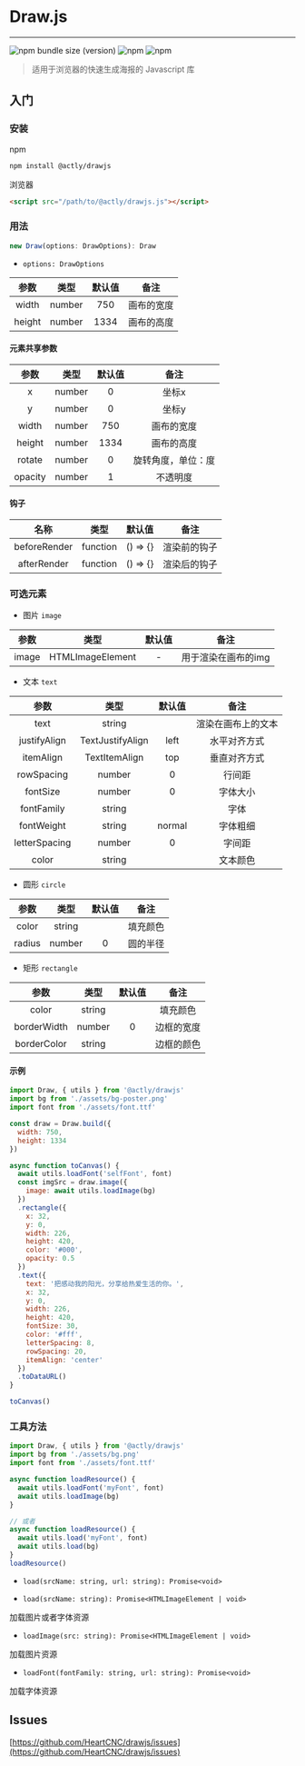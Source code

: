 # Draw.js

---

![npm bundle size (version)](https://img.shields.io/bundlephobia/minzip/@actly/drawjs/0.1.0) ![npm](https://img.shields.io/npm/dw/@actly/drawjs) ![npm](https://img.shields.io/npm/v/@actly/drawjs)

> 适用于浏览器的快速生成海报的 Javascript 库

## 入门

### 安装

npm

```bash
npm install @actly/drawjs
```

浏览器

```html
<script src="/path/to/@actly/drawjs.js"></script>
```

### 用法

```js
new Draw(options: DrawOptions): Draw
```

- `options: DrawOptions`

|  参数  |  类型  | 默认值 |    备注    |
| :----: | :----: | :----: | :--------: |
| width  | number |  750   | 画布的宽度 |
| height | number |  1334  | 画布的高度 |

#### 元素共享参数

|     参数     |   类型   |  默认值  |        备注        |
| :----------: | :------: | :------: | :----------------: |
|      x       |  number  |    0     |       坐标x        |
|      y       |  number  |    0     |       坐标y        |
|    width     |  number  |   750    |     画布的宽度     |
|    height    |  number  |   1334   |     画布的高度     |
|    rotate    |  number  |    0     | 旋转角度，单位：度 |
|   opacity    |  number  |    1     |      不透明度      |

#### 钩子

|     名称     |   类型   |  默认值  |        备注        |
| :----------: | :------: | :------: | :----------------: |
| beforeRender | function | () => {} |    渲染前的钩子    |
| afterRender  | function | () => {} |    渲染后的钩子    |

### 可选元素

- 图片 `image`

|  参数   |  类型  | 默认值 |        备注        |
| :-----: | :----: | :----: | :----------------: |
|  image  | HTMLImageElement |   -    |       用于渲染在画布的img        |

- 文本 `text`

|     参数     |   类型   |  默认值  |        备注        |
| :----------: | :------: | :------: | :----------------: |
|      text       |  string  |         |      渲染在画布上的文本      |
| justifyAlign |  TextJustifyAlign  |    left     |     水平对齐方式      |
| itemAlign |  TextItemAlign  |   top |     垂直对齐方式     |
|    rowSpacing    |  number  |   0   |     行间距     |
|    fontSize    |  number  |    0     | 字体大小 |
| fontFamily |  string  |         |      字体      |
| fontWeight | string | normal | 字体粗细 |
| letterSpacing | number | 0 | 字间距 |
| color | string |  | 文本颜色 |

- 圆形 `circle`

|     参数     |   类型   |  默认值  |        备注        |
| :----------: | :------: | :------: | :----------------: |
|      color       |  string  |         |      填充颜色      |
| radius |  number | 0 | 圆的半径  |


- 矩形 `rectangle`

|     参数     |   类型   |  默认值  |        备注        |
| :----------: | :------: | :------: | :----------------: |
|      color       |  string  |         |      填充颜色      |
| borderWidth | number | 0 | 边框的宽度 |
| borderColor | string |  | 边框的颜色 |

#### 示例

```js
import Draw, { utils } from '@actly/drawjs'
import bg from './assets/bg-poster.png'
import font from './assets/font.ttf'

const draw = Draw.build({
  width: 750,
  height: 1334
})

async function toCanvas() {
  await utils.loadFont('selfFont', font)
  const imgSrc = draw.image({
    image: await utils.loadImage(bg)
  })
  .rectangle({
    x: 32,
    y: 0,
    width: 226,
    height: 420,
    color: '#000',
    opacity: 0.5
  })
  .text({
    text: '把感动我的阳光，分享给热爱生活的你。',
    x: 32,
    y: 0,
    width: 226,
    height: 420,
    fontSize: 30,
    color: '#fff',
    letterSpacing: 8,
    rowSpacing: 20,
    itemAlign: 'center'
  })
  .toDataURL()
}

toCanvas()
```

### 工具方法

```js
import Draw, { utils } from '@actly/drawjs'
import bg from './assets/bg.png'
import font from './assets/font.ttf'

async function loadResource() {
  await utils.loadFont('myFont', font)
  await utils.loadImage(bg)
}

// 或者
async function loadResource() {
  await utils.load('myFont', font)
  await utils.load(bg)
}
loadResource()
```

- `load(srcName: string, url: string): Promise<void>`

- `load(srcName: string): Promise<HTMLImageElement | void>`

加载图片或者字体资源

- `loadImage(src: string): Promise<HTMLImageElement | void>`

加载图片资源

- `loadFont(fontFamily: string, url: string): Promise<void>`

加载字体资源

## Issues

[https://github.com/HeartCNC/drawjs/issues](https://github.com/HeartCNC/drawjs/issues)